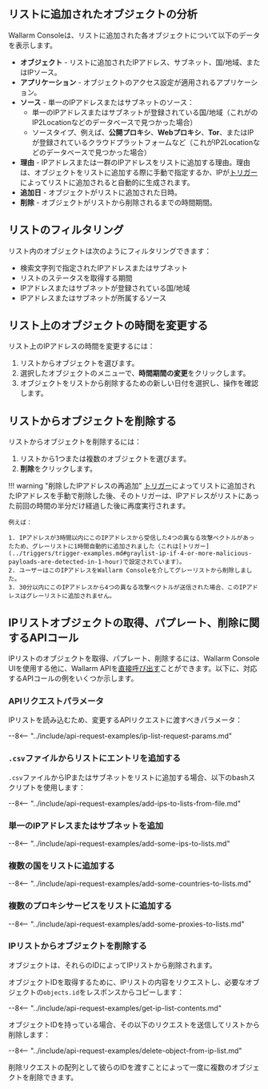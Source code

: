[access-wallarm-api-docs]: ../../api/overview.md#your-own-client
[application-docs]:        ../settings/applications.md

## リストに追加されたオブジェクトの分析

Wallarm Consoleは、リストに追加された各オブジェクトについて以下のデータを表示します。

* **オブジェクト** - リストに追加されたIPアドレス、サブネット、国/地域、またはIPソース。
* **アプリケーション** - オブジェクトのアクセス設定が適用されるアプリケーション。
* **ソース** - 単一のIPアドレスまたはサブネットのソース：
    * 単一のIPアドレスまたはサブネットが登録されている国/地域（これがのIP2Locationなどのデータベースで見つかった場合）
    * ソースタイプ、例えば、**公開プロキシ**、**Webプロキシ**、**Tor**、またはIPが登録されているクラウドプラットフォームなど（これがIP2Locationなどのデータベースで見つかった場合）
* **理由** - IPアドレスまたは一群のIPアドレスをリストに追加する理由。理由は、オブジェクトをリストに追加する際に手動で指定するか、IPが[トリガー](../triggers/triggers.md)によってリストに追加されると自動的に生成されます。
* **追加日** - オブジェクトがリストに追加された日時。
* **削除** - オブジェクトがリストから削除されるまでの時間期間。

## リストのフィルタリング

リスト内のオブジェクトは次のようにフィルタリングできます：

* 検索文字列で指定されたIPアドレスまたはサブネット
* リストのステータスを取得する期間
* IPアドレスまたはサブネットが登録されている国/地域
* IPアドレスまたはサブネットが所属するソース

## リスト上のオブジェクトの時間を変更する

リスト上のIPアドレスの時間を変更するには：

1. リストからオブジェクトを選びます。
2. 選択したオブジェクトのメニューで、**時間期間の変更**をクリックします。
3. オブジェクトをリストから削除するための新しい日付を選択し、操作を確認します。

## リストからオブジェクトを削除する

リストからオブジェクトを削除するには：

1. リストから1つまたは複数のオブジェクトを選びます。
2. **削除**をクリックします。

!!! warning "削除したIPアドレスの再追加"
    [トリガー](../triggers/triggers.md)によってリストに追加されたIPアドレスを手動で削除した後、そのトリガーは、IPアドレスがリストにあった前回の時間の半分だけ経過した後に再度実行されます。
    
    例えば：

    1. IPアドレスが3時間以内にこのIPアドレスから受信した4つの異なる攻撃ベクトルがあったため、グレーリストに1時間自動的に追加されました（これは[トリガー](../triggers/trigger-examples.md#graylist-ip-if-4-or-more-malicious-payloads-are-detected-in-1-hour)で設定されています）。
    2. ユーザーはこのIPアドレスをWallarm Consoleを介してグレーリストから削除しました。
    3. 30分以内にこのIPアドレスから4つの異なる攻撃ベクトルが送信された場合、このIPアドレスはグレーリストに追加されません。

## IPリストオブジェクトの取得、パプレート、削除に関するAPIコール

IPリストのオブジェクトを取得、パプレート、削除するには、Wallarm Console UIを使用する他に、Wallarm APIを[直接呼び出す](../../api/overview.md)ことができます。以下に、対応するAPIコールの例をいくつか示します。

### APIリクエストパラメータ

IPリストを読み込むため、変更するAPIリクエストに渡すべきパラメータ：

--8<-- "../include/api-request-examples/ip-list-request-params.md"

### `.csv`ファイルからリストにエントリを追加する

`.csv`ファイルからIPまたはサブネットをリストに追加する場合、以下のbashスクリプトを使用します：

--8<-- "../include/api-request-examples/add-ips-to-lists-from-file.md"

### 単一のIPアドレスまたはサブネットを追加

--8<-- "../include/api-request-examples/add-some-ips-to-lists.md"

### 複数の国をリストに追加する

--8<-- "../include/api-request-examples/add-some-countries-to-lists.md"

### 複数のプロキシサービスをリストに追加する

--8<-- "../include/api-request-examples/add-some-proxies-to-lists.md"

### IPリストからオブジェクトを削除する

オブジェクトは、それらのIDによってIPリストから削除されます。

オブジェクトIDを取得するために、IPリストの内容をリクエストし、必要なオブジェクトの`objects.id`をレスポンスからコピーします：

--8<-- "../include/api-request-examples/get-ip-list-contents.md"

オブジェクトIDを持っている場合、その以下のリクエストを送信してリストから削除します：

--8<-- "../include/api-request-examples/delete-object-from-ip-list.md"

削除リクエストの配列として彼らのIDを渡すことによって一度に複数のオブジェクトを削除できます。